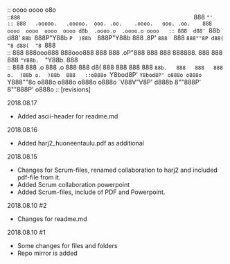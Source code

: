 #
:: oooo                                                        oooo                                                o8o  
::`888                                                        `888                                                `"'  
:: 888   .ooooo.   .ooooo.  ooo. .oo.    .oooo.   ooo. .oo.    888  oooo  oooo  oooo  oooo d8b  .oooo.o  .oooo.o oooo  
:: 888  d88' `88b d88' `88b `888P"Y88b  `P  )88b  `888P"Y88b   888 .8P'   `888  `888  `888""8P d88(  "8 d88(  "8 `888  
:: 888  888ooo888 888ooo888  888   888   .oP"888   888   888   888888.     888   888   888     `"Y88b.  `"Y88b.   888  
:: 888  888    .o 888    .o  888   888  d8(  888   888   888   888 `88b.   888   888   888     o.  )88b o.  )88b  888  
::o888o `Y8bod8P' `Y8bod8P' o888o o888o `Y888""8o o888o o888o o888o o888o  `V88V"V8P' d888b    8""888P' 8""888P' o888o
::
[revisions]

2018.08.17
+ Added ascii-header for readme.md

2018.08.16
+ Added harj2_huoneentaulu.pdf as additional

2018.08.15 
+ Changes for Scrum-files, renamed collaboration to harj2 and included pdf-file from it.
+ Added Scrum collaboration powerpoint
+ Added Scrum-files, include of PDF and Powerpoint.

2018.08.10 #2
+ Changes for readme.md

2018.08.10 #1
+ Some changes for files and folders
+ Repo mirror is added
